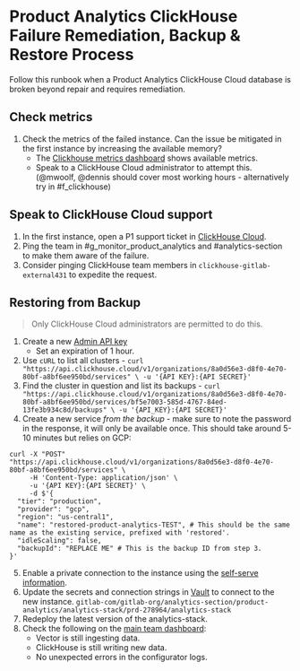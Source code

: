<!--

**Table of Contents**

[TOC]
Service: product_analytics
-->

# Product Analytics ClickHouse Failure Remediation, Backup & Restore Process

Follow this runbook when a Product Analytics ClickHouse Cloud database is broken beyond repair and requires remediation.

## Check metrics

1. Check the metrics of the failed instance. Can the issue be mitigated in the first instance by increasing the available memory?
    * The [Clickhouse metrics dashboard](https://clickhouse.cloud/service/6ecb3dfd-fbc6-4889-b8b9-c667a2f5082a) shows available metrics.
    * Speak to a ClickHouse Cloud administrator to attempt this. (@mwoolf, @dennis should cover most working hours - alternatively try in #f_clickhouse)

## Speak to ClickHouse Cloud support

1. In the first instance, open a P1 support ticket in [ClickHouse Cloud](https://clickhouse.cloud).
2. Ping the team in #g_monitor_product_analytics and #analytics-section to make them aware of the failure.
2. Consider pinging ClickHouse team members in `clickhouse-gitlab-external431` to expedite the request.

## Restoring from Backup

> Only ClickHouse Cloud administrators are permitted to do this.

1. Create a new [Admin API key](https://clickhouse.cloud/organizations/8a0d56e3-d8f0-4e70-80bf-a8bf6ee950bd/keys)
    * Set an expiration of 1 hour.
2. Use `cURL` to list all clusters - `curl "https://api.clickhouse.cloud/v1/organizations/8a0d56e3-d8f0-4e70-80bf-a8bf6ee950bd/services" \
   -u '{API KEY}:{API SECRET}'`
3. Find the cluster in question and list its backups - `curl "https://api.clickhouse.cloud/v1/organizations/8a0d56e3-d8f0-4e70-80bf-a8bf6ee950bd/services/bf5e7003-585d-4767-84ed-13fe3b934c8d/backups" \
   -u '{API_KEY}:{API SECRET}'`
4. Create a new service _from the backup_ - make sure to note the password in the response, it will only be available once. This should take around 5-10 minutes but relies on GCP:

```shell
curl -X "POST" "https://api.clickhouse.cloud/v1/organizations/8a0d56e3-d8f0-4e70-80bf-a8bf6ee950bd/services" \
     -H 'Content-Type: application/json' \
     -u '{API KEY}:{API SECRET}' \
     -d $'{
  "tier": "production",
  "provider": "gcp",
  "region": "us-central1",
  "name": "restored-product-analytics-TEST", # This should be the same name as the existing service, prefixed with 'restored'.
  "idleScaling": false,
  "backupId": "REPLACE ME" # This is the backup ID from step 3.
}'
```

5. Enable a private connection to the instance using the [self-serve information](https://clickhouse.com/docs/en/manage/security/gcp-private-service-connect#add-endpoint-id-to-services-allow-list).
6. Update the secrets and connection strings in [Vault](https://vault.gitlab.net/) to connect to the new instance. `gitlab-com/gitlab-org/analytics-section/product-analytics/analytics-stack/prd-278964/analytics-stack`
7. Redeploy the latest version of the analytics-stack.
8. Check the following on the [main team dashboard](https://dashboards.gitlab.net/d/da6cf9ea-d593-41ed-91c5-8536fd15c2fa/fe5b2275-5e92-58a0-a397-d2bdf8cd2e18?orgId=1&refresh=5m):
   * Vector is still ingesting data.
   * ClickHouse is still writing new data.
   * No unexpected errors in the configurator logs.

